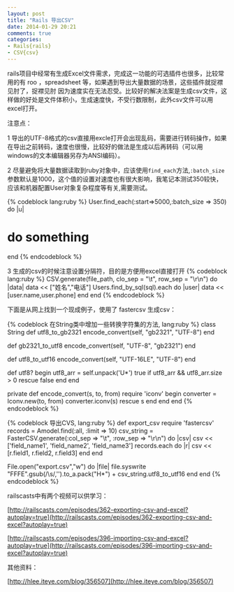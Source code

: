 ```yaml
---
layout: post
title: "Rails 导出CSV"
date: 2014-01-29 20:21
comments: true
categories: 
- Rails{rails}
- CSV{csv}
---
```


rails项目中经常有生成Excel文件需求，完成这一功能的可选插件也很多，比较常用的有 roo ，spreadsheet 等，如果遇到导出大量数据的场景，这些插件就捉襟见肘了，捉襟见肘 因为速度实在无法忍受。比较好的解决法案是生成csv文件，这样做的好处是文件体积小，生成速度快，不受行数限制，此外csv文件可以用excel打开。

注意点：

1 导出的UTF-8格式的csv直接用excle打开会出现乱码，需要进行转码操作，如果在导出之前转码，速度也很慢，比较好的做法是生成以后再转码（可以用windows的文本编辑器另存为ANSI编码）。

2 尽量避免将大量数据读取到ruby对象中，应该使用`find_each`方法,`:batch_size`参数默认是1000，这个值的设置对速度也有很大影响，我笔记本测试350较快，应该和机器配置User对象复杂程度等有关,需要测试。

{% codeblock lang:ruby %}
User.find_each(:start=>5000,:batch_size => 350) do |u|
  # do something
end
{% endcodeblock %}

3 生成的csv的时候注意设置分隔符，目的是方便用excel直接打开
{% codeblock lang:ruby %}
CSV.generate(file_path, clo_sep = "\t", row_sep = "\r\n") do |data|
  data << ["姓名","电话"]
  Users.find_by_sql(sql).each do |user|
    data << [user.name,user.phone]
  end
end
{% endcodeblock %}

下面是从网上找到一个现成例子，使用了 fastercsv 生成csv：

{% codeblock 在String类中增加一些转换字符集的方法, lang:ruby %}
class String
  def utf8_to_gb2321
    encode_convert(self, "gb2321", "UTF-8")
  end
 
  def gb2321_to_utf8
    encode_convert(self, "UTF-8", "gb2321")
  end
 
  def utf8_to_utf16
    encode_convert(self, "UTF-16LE", "UTF-8")
  end
 
  def utf8?
    begin
      utf8_arr = self.unpack('U*')
      true if utf8_arr && utf8_arr.size > 0
    rescue
      false
    end
  end
 
  private
  def encode_convert(s, to, from)
    require 'iconv'
    begin
      converter = Iconv.new(to, from)
      converter.iconv(s)
    rescue
      s
    end
  end
end
{% endcodeblock %}

{% codeblock 导出CVS, lang:ruby %}
def export_csv
  require 'fastercsv'
  records = Amodel.find(:all, :limit => 10)
  csv_string = FasterCSV.generate(:col_sep => "\t", :row_sep => "\r\n") do |csv|
    csv << ['field_name1', 'field_name2', 'field_name3']
    records.each do |r|
      csv << [r.field1, r.field2, r.field3]
    end
  end
 
  File.open("export.csv","w") do |file|
    file.syswrite "FFFE".gsub(/\s/,'').to_a.pack("H*") + csv_string.utf8_to_utf16
  end 
end
{% endcodeblock %}

railscasts中有两个视频可以供学习：

[http://railscasts.com/episodes/362-exporting-csv-and-excel?autoplay=true](http://railscasts.com/episodes/362-exporting-csv-and-excel?autoplay=true)

[http://railscasts.com/episodes/396-importing-csv-and-excel?autoplay=true](http://railscasts.com/episodes/396-importing-csv-and-excel?autoplay=true)

其他资料：

[http://hlee.iteye.com/blog/356507](http://hlee.iteye.com/blog/356507)
